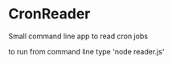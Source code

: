 # CronReader
Small command line app to read cron jobs

to run from command line type 'node reader.js'
